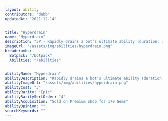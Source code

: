 ```yaml
---
layout: ability
contributors: "debb"
updatedAt: "2021-12-14"


title: "Hyperdrain"
name: "Hyperdrain"
description: "3P - Rapidly drains a bot’s ultimate ability (duration: 3.5s)"
imageUrl: "/assets/img/abilities/hyperdrain.png"
breadcrumbs:
  Botpack: "/botpack"
  Abilities: "/abilities"


abilityName: "Hyperdrain"
abilityDescription: "Rapidly drains a bot’s ultimate ability (duration: 3.5s)"
abilityImageUrl: "/assets/img/abilities/hyperdrain.png"
abilityCost: "3"
abilityRarity: "Epic"
abilityRaritySortOrder: "4"
abilityAcquisition: "Sold on Premium shop for 170 Gems"
abilityOpinion: ""
searchKeywords: ""
---
```



